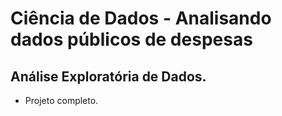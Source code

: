 # Ciência de Dados - Analisando dados públicos de despesas
## Análise Exploratória de Dados.
- Projeto completo.